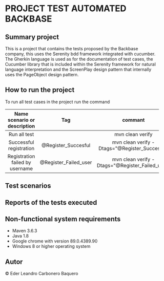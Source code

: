 PROJECT TEST AUTOMATED BACKBASE
===============================

Summary project
-------------------------------
This is a project that contains the tests proposed by the Backbase company, this uses the Serenity bdd framework integrated with cucumber. The Gherkin language is used as for the documentation of test cases, the Cucumber library that is included within the Serenity framework for natural language interpretation and the ScreenPlay design pattern that internally uses the PageObject design pattern.



How to run the project
--------------
To run all test cases in the project run the command

|Name scenario or description |Tag|commant|
|:-------:|:-------:|:-------:|
|Run all test||mvn clean verify|
|Successful registration|@Register_Succesful|mvn clean verify -Dtags="@Register_Succesful"|
|Registration failed by username|@Register_Failed_user|mvn clean verify -Dtags="@Register_Failed_user"|

Test scenarios
---------------------

Reports of the tests executed
-----------------------

Non-functional system requirements
--------------
- Maven 3.6.3
- Java 1.8
- Google chrome with version 89.0.4389.90
- Windows 8 or higher operating system


Autor
------------
&copy; Eder Leandro Carbonero Baquero